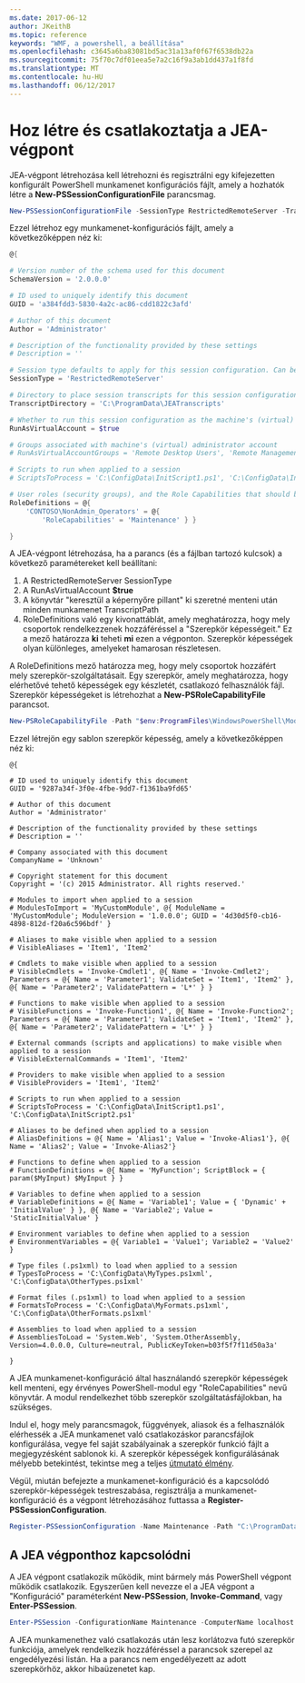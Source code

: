 ```yaml
---
ms.date: 2017-06-12
author: JKeithB
ms.topic: reference
keywords: "WMF, a powershell, a beállítása"
ms.openlocfilehash: c3645a6ba83081bd5ac31a13af0f67f6538db22a
ms.sourcegitcommit: 75f70c7df01eea5e7a2c16f9a3ab1dd437a1f8fd
ms.translationtype: MT
ms.contentlocale: hu-HU
ms.lasthandoff: 06/12/2017
---
```

# <a name="creating-and-connecting-to-a-jea-endpoint"></a>Hoz létre és csatlakoztatja a JEA-végpont
JEA-végpont létrehozása kell létrehozni és regisztrálni egy kifejezetten konfigurált PowerShell munkamenet konfigurációs fájlt, amely a hozhatók létre a **New-PSSessionConfigurationFile** parancsmag.

```powershell
New-PSSessionConfigurationFile -SessionType RestrictedRemoteServer -TranscriptDirectory "C:\ProgramData\JEATranscripts" -RunAsVirtualAccount -RoleDefinitions @{ 'CONTOSO\NonAdmin_Operators' = @{ RoleCapabilities = 'Maintenance' }} -Path "$env:ProgramData\JEAConfiguration\Demo.pssc" 
```

Ezzel létrehoz egy munkamenet-konfigurációs fájlt, amely a következőképpen néz ki: 
```powershell
@{

# Version number of the schema used for this document
SchemaVersion = '2.0.0.0'

# ID used to uniquely identify this document
GUID = 'a384fdd3-5830-4a2c-ac86-cdd1822c3afd'

# Author of this document
Author = 'Administrator'

# Description of the functionality provided by these settings
# Description = ''

# Session type defaults to apply for this session configuration. Can be 'RestrictedRemoteServer' (recommended), 'Empty', or 'Default'
SessionType = 'RestrictedRemoteServer'

# Directory to place session transcripts for this session configuration
TranscriptDirectory = 'C:\ProgramData\JEATranscripts'

# Whether to run this session configuration as the machine's (virtual) administrator account
RunAsVirtualAccount = $true

# Groups associated with machine's (virtual) administrator account
# RunAsVirtualAccountGroups = 'Remote Desktop Users', 'Remote Management Users'

# Scripts to run when applied to a session
# ScriptsToProcess = 'C:\ConfigData\InitScript1.ps1', 'C:\ConfigData\InitScript2.ps1'

# User roles (security groups), and the Role Capabilities that should be applied to them when applied to a session
RoleDefinitions = @{
    'CONTOSO\NonAdmin_Operators' = @{
        'RoleCapabilities' = 'Maintenance' } }

} 
```
A JEA-végpont létrehozása, ha a parancs (és a fájlban tartozó kulcsok) a következő paramétereket kell beállítani:
1.  A RestrictedRemoteServer SessionType
2.  A RunAsVirtualAccount **$true**
3.  A könyvtár "keresztül a képernyőre pillant" ki szeretné menteni után minden munkamenet TranscriptPath
4.  RoleDefinitions való egy kivonattáblát, amely meghatározza, hogy mely csoportok rendelkezzenek hozzáféréssel a "Szerepkör képességeit."  Ez a mező határozza **ki** teheti **mi** ezen a végponton.   Szerepkör képességek olyan különleges, amelyeket hamarosan részletesen.


A RoleDefinitions mező határozza meg, hogy mely csoportok hozzáfért mely szerepkör-szolgáltatásait.  Egy szerepkör, amely meghatározza, hogy elérhetővé tehető képességek egy készletét, csatlakozó felhasználók fájl.  Szerepkör képességeket is létrehozhat a **New-PSRoleCapabilityFile** parancsot.

```powershell
New-PSRoleCapabilityFile -Path "$env:ProgramFiles\WindowsPowerShell\Modules\DemoModule\RoleCapabilities\Maintenance.psrc" 
```

Ezzel létrejön egy sablon szerepkör képesség, amely a következőképpen néz ki:
```
@{

# ID used to uniquely identify this document
GUID = '9287a34f-3f0e-4fbe-9dd7-f1361ba9fd65'

# Author of this document
Author = 'Administrator'

# Description of the functionality provided by these settings
# Description = ''

# Company associated with this document
CompanyName = 'Unknown'

# Copyright statement for this document
Copyright = '(c) 2015 Administrator. All rights reserved.'

# Modules to import when applied to a session
# ModulesToImport = 'MyCustomModule', @{ ModuleName = 'MyCustomModule'; ModuleVersion = '1.0.0.0'; GUID = '4d30d5f0-cb16-4898-812d-f20a6c596bdf' }

# Aliases to make visible when applied to a session
# VisibleAliases = 'Item1', 'Item2'

# Cmdlets to make visible when applied to a session
# VisibleCmdlets = 'Invoke-Cmdlet1', @{ Name = 'Invoke-Cmdlet2'; Parameters = @{ Name = 'Parameter1'; ValidateSet = 'Item1', 'Item2' }, @{ Name = 'Parameter2'; ValidatePattern = 'L*' } }

# Functions to make visible when applied to a session
# VisibleFunctions = 'Invoke-Function1', @{ Name = 'Invoke-Function2'; Parameters = @{ Name = 'Parameter1'; ValidateSet = 'Item1', 'Item2' }, @{ Name = 'Parameter2'; ValidatePattern = 'L*' } }

# External commands (scripts and applications) to make visible when applied to a session
# VisibleExternalCommands = 'Item1', 'Item2'

# Providers to make visible when applied to a session
# VisibleProviders = 'Item1', 'Item2'

# Scripts to run when applied to a session
# ScriptsToProcess = 'C:\ConfigData\InitScript1.ps1', 'C:\ConfigData\InitScript2.ps1'

# Aliases to be defined when applied to a session
# AliasDefinitions = @{ Name = 'Alias1'; Value = 'Invoke-Alias1'}, @{ Name = 'Alias2'; Value = 'Invoke-Alias2'}

# Functions to define when applied to a session
# FunctionDefinitions = @{ Name = 'MyFunction'; ScriptBlock = { param($MyInput) $MyInput } }

# Variables to define when applied to a session
# VariableDefinitions = @{ Name = 'Variable1'; Value = { 'Dynamic' + 'InitialValue' } }, @{ Name = 'Variable2'; Value = 'StaticInitialValue' }

# Environment variables to define when applied to a session
# EnvironmentVariables = @{ Variable1 = 'Value1'; Variable2 = 'Value2' }

# Type files (.ps1xml) to load when applied to a session
# TypesToProcess = 'C:\ConfigData\MyTypes.ps1xml', 'C:\ConfigData\OtherTypes.ps1xml'

# Format files (.ps1xml) to load when applied to a session
# FormatsToProcess = 'C:\ConfigData\MyFormats.ps1xml', 'C:\ConfigData\OtherFormats.ps1xml'

# Assemblies to load when applied to a session
# AssembliesToLoad = 'System.Web', 'System.OtherAssembly, Version=4.0.0.0, Culture=neutral, PublicKeyToken=b03f5f7f11d50a3a'

} 

```
A JEA munkamenet-konfiguráció által használandó szerepkör képességek kell menteni, egy érvényes PowerShell-modul egy "RoleCapabilities" nevű könyvtár. A modul rendelkezhet több szerepkör szolgáltatásfájlokban, ha szükséges.

Indul el, hogy mely parancsmagok, függvények, aliasok és a felhasználók elérhessék a JEA munkamenet való csatlakozáskor parancsfájlok konfigurálása, vegye fel saját szabályainak a szerepkör funkció fájlt a megjegyzésként sablonok ki. A szerepkör képességek konfigurálásának mélyebb betekintést, tekintse meg a teljes [útmutató élmény](http://aka.ms/JEA).

Végül, miután befejezte a munkamenet-konfiguráció és a kapcsolódó szerepkör-képességek testreszabása, regisztrálja a munkamenet-konfiguráció és a végpont létrehozásához futtassa a **Register-PSSessionConfiguration**.

```powershell
Register-PSSessionConfiguration -Name Maintenance -Path "C:\ProgramData\JEAConfiguration\Demo.pssc" 
```

## <a name="connect-to-a-jea-endpoint"></a>A JEA végponthoz kapcsolódni
A JEA végpont csatlakozik működik, mint bármely más PowerShell végpont működik csatlakozik.  Egyszerűen kell nevezze el a JEA végpont a "Konfiguráció" paraméterként **New-PSSession**, **Invoke-Command**, vagy **Enter-PSSession**.

```powershell
Enter-PSSession -ConfigurationName Maintenance -ComputerName localhost
```
A JEA munkamenethez való csatlakozás után lesz korlátozva futó szerepkör funkciója, amelyek rendelkezik hozzáféréssel a parancsok szerepel az engedélyezési listán. Ha a parancs nem engedélyezett az adott szerepkörhöz, akkor hibaüzenetet kap.

